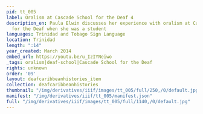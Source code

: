 ```yaml
---
pid: tt_005
label: Oralism at Cascade School for the Deaf 4
description_en: Paula Elwin discusses her experience with oralism at Cascade School
  for the Deaf when she was a student
languages: Trinidad and Tobago Sign Language
location: Trinidad
length: ":14"
year_created: March 2014
embed_url: https://youtu.be/u_IzIYNeiwo
_tags: oralism|deaf-school|Cascade School for the Deaf
rights: unknown
order: '09'
layout: deafcaribbeanhistories_item
collection: deafcaribbeanhistories
thumbnail: "/img/derivatives/iiif/images/tt_005/full/250,/0/default.jpg"
manifest: "/img/derivatives/iiif/tt_005/manifest.json"
full: "/img/derivatives/iiif/images/tt_005/full/1140,/0/default.jpg"
---
```

